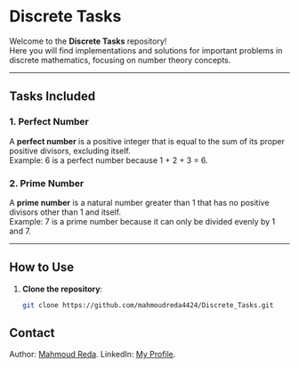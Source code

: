 # Discrete Tasks

Welcome to the **Discrete Tasks** repository!  
Here you will find implementations and solutions for important problems in discrete mathematics, focusing on number theory concepts.

---

## Tasks Included

### 1. Perfect Number  
A **perfect number** is a positive integer that is equal to the sum of its proper positive divisors, excluding itself.  
Example: 6 is a perfect number because 1 + 2 + 3 = 6.

### 2. Prime Number  
A **prime number** is a natural number greater than 1 that has no positive divisors other than 1 and itself.  
Example: 7 is a prime number because it can only be divided evenly by 1 and 7.

---

## How to Use

1. **Clone the repository**:
   ```bash
   git clone https://github.com/mahmoudreda4424/Discrete_Tasks.git


## Contact
Author: [Mahmoud Reda](https://www.facebook.com/MahmoudRedaProfile).
LinkedIn: [My Profile](https://www.linkedin.com/in/mahmoudredaprofile?lipi=urn%3Ali%3Apage%3Ad_flagship3_profile_view_base_contact_details%3BDQyruzkYSH%2B28mCBauxAVA%3D%3D).

